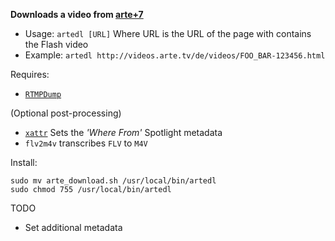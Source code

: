**Downloads a video from [arte+7](http://videos.arte.tv/de/videos)**

* Usage: `artedl [URL]`
  Where URL is the URL of the page with contains the Flash video
* Example: `artedl http://videos.arte.tv/de/videos/FOO_BAR-123456.html`

Requires: 

* [`RTMPDump`](http://rtmpdump.mplayerhq.hu/)

(Optional post-processing)

* [`xattr`](http://en.wikipedia.org/wiki/Extended_file_attributes#Mac_OS_X)
  Sets the *'Where From'* Spotlight metadata
* `flv2m4v` transcribes `FLV` to `M4V`

Install:

```shell
sudo mv arte_download.sh /usr/local/bin/artedl
sudo chmod 755 /usr/local/bin/artedl
```

TODO

* Set additional metadata
